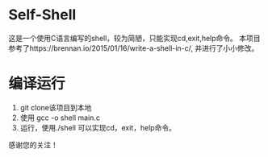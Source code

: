 # Self-Shell
这是一个使用C语言编写的shell，较为简陋，只能实现cd,exit,help命令。
本项目参考了https://brennan.io/2015/01/16/write-a-shell-in-c/,
并进行了小小修改。
# 编译运行
1. git clone该项目到本地
2. 使用 gcc -o shell main.c
3. 运行，使用./shell
可以实现cd，exit，help命令。

感谢您的关注！